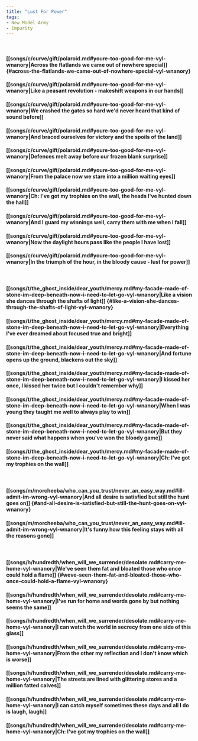 ```yaml
---
title: "Lust For Power"
tags:
- New Model Army
- Impurity
---
```

&nbsp;
#### [[songs/c/curve/gift/polaroid.md#youre-too-good-for-me-vyl-wnanory|Across the flatlands we came out of nowhere special]] {#across-the-flatlands-we-came-out-of-nowhere-special-vyl-wnanory}
#### [[songs/c/curve/gift/polaroid.md#youre-too-good-for-me-vyl-wnanory|Like a peasant revolution - makeshift weapons in our hands]]
#### [[songs/c/curve/gift/polaroid.md#youre-too-good-for-me-vyl-wnanory|We crashed the gates so hard we'd never heard that kind of sound before]]
#### [[songs/c/curve/gift/polaroid.md#youre-too-good-for-me-vyl-wnanory|And braced ourselves for victory and the spoils of the land]]
#### [[songs/c/curve/gift/polaroid.md#youre-too-good-for-me-vyl-wnanory|Defences melt away before our frozen blank surprise]]
#### [[songs/c/curve/gift/polaroid.md#youre-too-good-for-me-vyl-wnanory|From the palace now we stare into a million waiting eyes]]
#### [[songs/c/curve/gift/polaroid.md#youre-too-good-for-me-vyl-wnanory|Ch: I've got my trophies on the wall, the heads I've hunted down the hall]]
#### [[songs/c/curve/gift/polaroid.md#youre-too-good-for-me-vyl-wnanory|And I guard my winnings well, carry them with me when I fall]]
#### [[songs/c/curve/gift/polaroid.md#youre-too-good-for-me-vyl-wnanory|Now the daylight hours pass like the people I have lost]]
#### [[songs/c/curve/gift/polaroid.md#youre-too-good-for-me-vyl-wnanory|In the triumph of the hour, in the bloody cause - lust for power]]
&nbsp;
#### [[songs/t/the_ghost_inside/dear_youth/mercy.md#my-facade-made-of-stone-im-deep-beneath-now-i-need-to-let-go-vyl-wnanory|Like a vision she dances through the shafts of light]] {#like-a-vision-she-dances-through-the-shafts-of-light-vyl-wnanory}
#### [[songs/t/the_ghost_inside/dear_youth/mercy.md#my-facade-made-of-stone-im-deep-beneath-now-i-need-to-let-go-vyl-wnanory|Everything I've ever dreamed about focused true and bright]]
#### [[songs/t/the_ghost_inside/dear_youth/mercy.md#my-facade-made-of-stone-im-deep-beneath-now-i-need-to-let-go-vyl-wnanory|And fortune opens up the ground, blackens out the sky]]
#### [[songs/t/the_ghost_inside/dear_youth/mercy.md#my-facade-made-of-stone-im-deep-beneath-now-i-need-to-let-go-vyl-wnanory|I kissed her once, I kissed her twice but I couldn't remember why]]
#### [[songs/t/the_ghost_inside/dear_youth/mercy.md#my-facade-made-of-stone-im-deep-beneath-now-i-need-to-let-go-vyl-wnanory|When I was young they taught me well to always play to win]]
#### [[songs/t/the_ghost_inside/dear_youth/mercy.md#my-facade-made-of-stone-im-deep-beneath-now-i-need-to-let-go-vyl-wnanory|But they never said what happens when you've won the bloody game]]
#### [[songs/t/the_ghost_inside/dear_youth/mercy.md#my-facade-made-of-stone-im-deep-beneath-now-i-need-to-let-go-vyl-wnanory|Ch: I've got my trophies on the wall]]
&nbsp;
#### [[songs/m/morcheeba/who_can_you_trust/never_an_easy_way.md#ill-admit-im-wrong-vyl-wnanory|And all desire is satisfied but still the hunt goes on]] {#and-all-desire-is-satisfied-but-still-the-hunt-goes-on-vyl-wnanory}
#### [[songs/m/morcheeba/who_can_you_trust/never_an_easy_way.md#ill-admit-im-wrong-vyl-wnanory|It's funny how this feeling stays with all the reasons gone]]
&nbsp;
#### [[songs/h/hundredth/when_will_we_surrender/desolate.md#carry-me-home-vyl-wnanory|We've seen them fat and bloated those who once could hold a flame]] {#weve-seen-them-fat-and-bloated-those-who-once-could-hold-a-flame-vyl-wnanory}
#### [[songs/h/hundredth/when_will_we_surrender/desolate.md#carry-me-home-vyl-wnanory|I've run for home and words gone by but nothing seems the same]]
#### [[songs/h/hundredth/when_will_we_surrender/desolate.md#carry-me-home-vyl-wnanory|I can watch the world in secrecy from one side of this glass]]
#### [[songs/h/hundredth/when_will_we_surrender/desolate.md#carry-me-home-vyl-wnanory|From the other my reflection and I don't know which is worse]]
#### [[songs/h/hundredth/when_will_we_surrender/desolate.md#carry-me-home-vyl-wnanory|The streets are lined with glittering stores and a million fatted calves]]
#### [[songs/h/hundredth/when_will_we_surrender/desolate.md#carry-me-home-vyl-wnanory|I can catch myself sometimes these days and all I do is laugh, laugh]]
#### [[songs/h/hundredth/when_will_we_surrender/desolate.md#carry-me-home-vyl-wnanory|Ch: I've got my trophies on the wall]]
